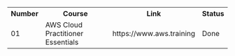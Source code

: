 

<table>
  <tr>
    <th>Number</th>
    <th>Course</th>
    <th>Link</th>
    <th>Status</th>
  </tr>
  
  <tr>
    <td>01</td>
    <td>AWS Cloud Practitioner Essentials</td>
    <td>https://www.aws.training</td>
    <td>Done</td>
  </tr>
</table> 
